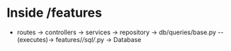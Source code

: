 

# Inside /features
- routes -> controllers -> services -> repository -> db/queries/base.py --(executes)-> features/*/sql/*.py -> Database